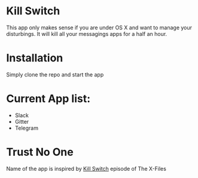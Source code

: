 # Kill Switch

This app only makes sense if you are under OS X and want to manage your disturbings. It will kill all your messagings apps for a half an hour.

# Installation

Simply clone the repo and start the app

# Current App list:

- Slack
- Gitter
- Telegram

# Trust No One

Name of the app is inspired by [Kill Switch](https://en.wikipedia.org/wiki/Kill_Switch_(The_X-Files)) episode of The X-Files
